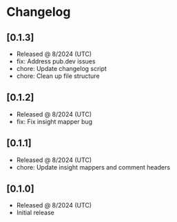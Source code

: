 # Changelog

## [0.1.3]

- Released @ 8/2024 (UTC)
- fix: Address pub.dev issues
- chore: Update changelog script
- chore: Clean up file structure

## [0.1.2]

- Released @ 8/2024 (UTC)
- fix: Fix insight mapper bug

## [0.1.1]

- Released @ 8/2024 (UTC)
- chore: Update insight mappers and comment headers

## [0.1.0]

- Released @ 8/2024 (UTC)
- Initial release

